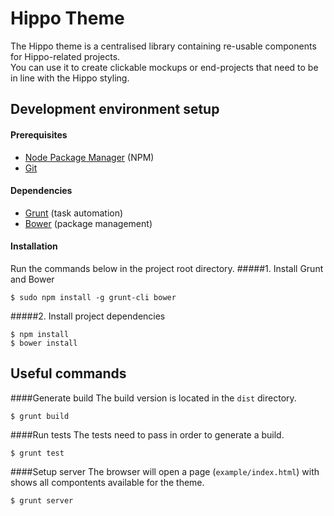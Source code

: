 Hippo Theme
===========

The Hippo theme is a centralised library containing re-usable components for Hippo-related projects.  
You can use it to create clickable mockups or end-projects that need to be in line with the Hippo styling.

## Development environment setup
#### Prerequisites

* [Node Package Manager](https://npmjs.org/) (NPM)
* [Git](http://git-scm.com/)

#### Dependencies

* [Grunt](http://gruntjs.com/) (task automation)
* [Bower](http://bower.io/) (package management)

#### Installation
Run the commands below in the project root directory.
#####1. Install Grunt and Bower

    $ sudo npm install -g grunt-cli bower
    
#####2. Install project dependencies

    $ npm install
    $ bower install

## Useful commands

####Generate build
The build version is located in the `dist` directory.

    $ grunt build

####Run tests
The tests need to pass in order to generate a build.

    $ grunt test

####Setup server
The browser will open a page (`example/index.html`) with shows all compontents available for the theme.

    $ grunt server
